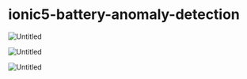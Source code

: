 # ionic5-battery-anomaly-detection
![Untitled](https://prod-files-secure.s3.us-west-2.amazonaws.com/cbbebd30-e681-47e0-9048-75c6faebc7af/e6865f8b-453f-4c5b-a355-34d1b5ee1c64/Untitled.png)


![Untitled](https://s3-us-west-2.amazonaws.com/secure.notion-static.com/a4e34bd2-fa60-4e1e-8217-05757482951c/Untitled.png)



![Untitled](https://prod-files-secure.s3.us-west-2.amazonaws.com/cbbebd30-e681-47e0-9048-75c6faebc7af/4a107656-7a10-48ca-ac09-03de982ebe1e/Untitled.png)
